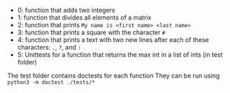 - 0: function that adds two integers
- 1: function that divides all elements of a matrix
- 2: function that prints `My name is <first name> <last name>`
- 3: function that prints a square with the character `#`
- 4: function that prints a text with two new lines after each of these characters: `.`, `?`, and `:`
- 5: Unittests for a function that returns the max int in a list of ints (in test folder)

The test folder contains doctests for each function
They can be run using `python3 -m doctest ./tests/*`
